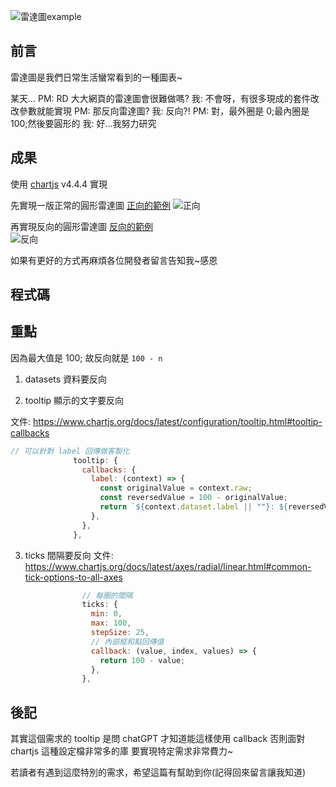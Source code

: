 ![雷達圖example](https://kisa.ne.jp/wp-content/uploads/2020/10/%E3%83%AC%E3%83%BC%E3%83%80%E3%83%BC-01.jpg)

## 前言

雷達圖是我們日常生活蠻常看到的一種圖表~

某天...
PM: RD 大大網頁的雷達圖會很難做嗎?
我: 不會呀，有很多現成的套件改改參數就能實現
PM: 那反向雷達圖?
我: 反向?!
PM: 對，最外圈是 0;最內圈是 100;然後要圓形的
我: 好...我努力研究

## 成果

使用 [chartjs](https://www.chartjs.org/docs/latest/charts/radar.html) v4.4.4 實現

先實現一版正常的圓形雷達圖
[正向的範例](https://dpes8693.github.io/ithome-2024-ironman/day4/chartjs-radar.html)
![正向](https://drive.google.com/thumbnail?id=14W8cTqmEpAKxE87n5TjZdX5ORVbJSqz-&sz=w1366)

再實現反向的圓形雷達圖
[反向的範例](https://dpes8693.github.io/ithome-2024-ironman/day4/chartjs-radar-reverse.html)  
![反向](https://drive.google.com/thumbnail?id=1kMEhJjcA5YikhpAdspN_-SRi_NPOiWsd&sz=w1366)

如果有更好的方式再麻煩各位開發者留言告知我~感恩

## 程式碼

## 重點

因為最大值是 100; 故反向就是 `100 - n`

1. datasets 資料要反向

2. tooltip 顯示的文字要反向

文件:
<https://www.chartjs.org/docs/latest/configuration/tooltip.html#tooltip-callbacks>

```js
// 可以針對 label 回傳做客製化
              tooltip: {
                callbacks: {
                  label: (context) => {
                    const originalValue = context.raw;
                    const reversedValue = 100 - originalValue;
                    return `${context.dataset.label || ""}: ${reversedValue}`;
                  },
                },
              },
```

3. ticks 間隔要反向
文件:
<https://www.chartjs.org/docs/latest/axes/radial/linear.html#common-tick-options-to-all-axes>

```js
                // 每圈的間隔
                ticks: {
                  min: 0,
                  max: 100,
                  stepSize: 25,
                  // 內部框和點回傳值
                  callback: (value, index, values) => {
                    return 100 - value;
                  },
                },
```

## 後記

其實這個需求的 tooltip 是問 chatGPT 才知道能這樣使用 callback
否則面對 chartjs 這種設定檔非常多的庫
要實現特定需求非常費力~

若讀者有遇到這麼特別的需求，希望這篇有幫助到你(記得回來留言讓我知道)